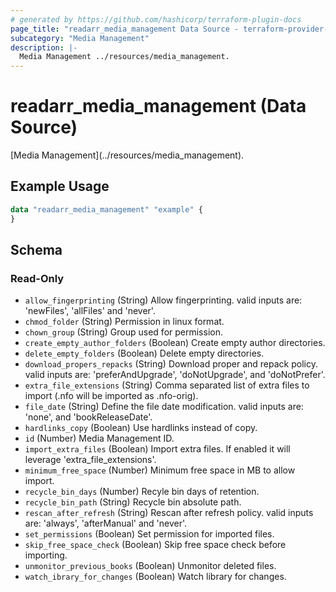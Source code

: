 ```yaml
---
# generated by https://github.com/hashicorp/terraform-plugin-docs
page_title: "readarr_media_management Data Source - terraform-provider-readarr"
subcategory: "Media Management"
description: |-
  Media Management ../resources/media_management.
---
```


# readarr_media_management (Data Source)

<!-- subcategory:Media Management -->[Media Management](../resources/media_management).

## Example Usage

```terraform
data "readarr_media_management" "example" {
}
```

<!-- schema generated by tfplugindocs -->
## Schema

### Read-Only

- `allow_fingerprinting` (String) Allow fingerprinting. valid inputs are: 'newFiles', 'allFiles' and 'never'.
- `chmod_folder` (String) Permission in linux format.
- `chown_group` (String) Group used for permission.
- `create_empty_author_folders` (Boolean) Create empty author directories.
- `delete_empty_folders` (Boolean) Delete empty directories.
- `download_propers_repacks` (String) Download proper and repack policy. valid inputs are: 'preferAndUpgrade', 'doNotUpgrade', and 'doNotPrefer'.
- `extra_file_extensions` (String) Comma separated list of extra files to import (.nfo will be imported as .nfo-orig).
- `file_date` (String) Define the file date modification. valid inputs are: 'none', and 'bookReleaseDate'.
- `hardlinks_copy` (Boolean) Use hardlinks instead of copy.
- `id` (Number) Media Management ID.
- `import_extra_files` (Boolean) Import extra files. If enabled it will leverage 'extra_file_extensions'.
- `minimum_free_space` (Number) Minimum free space in MB to allow import.
- `recycle_bin_days` (Number) Recyle bin days of retention.
- `recycle_bin_path` (String) Recycle bin absolute path.
- `rescan_after_refresh` (String) Rescan after refresh policy. valid inputs are: 'always', 'afterManual' and 'never'.
- `set_permissions` (Boolean) Set permission for imported files.
- `skip_free_space_check` (Boolean) Skip free space check before importing.
- `unmonitor_previous_books` (Boolean) Unmonitor deleted files.
- `watch_ibrary_for_changes` (Boolean) Watch library for changes.


